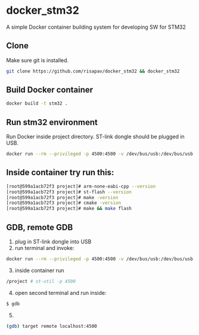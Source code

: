 # docker_stm32
A simple Docker container building system for developing SW for STM32


## Clone

Make sure git is installed.
```sh
git clone https://github.com/risapav/docker_stm32 && docker_stm32
```

## Build Docker container

```sh
docker build -t stm32 .
```

## Run stm32 environment

Run Docker inside project directory. ST-link dongle should be plugged in USB.

```sh
docker run --rm --privileged -p 4500:4500 -v /dev/bus/usb:/dev/bus/usb -v $PWD:/project -w /project -it stm32
```
## Inside container try run this:

```sh
[root@599a1acb72f3 project]# arm-none-eabi-cpp --version
[root@599a1acb72f3 project]# st-flash --version
[root@599a1acb72f3 project]# make -version
[root@599a1acb72f3 project]# cmake -version
[root@599a1acb72f3 project]# make && make flash
```
## GDB, remote GDB

1. plug in ST-link dongle into USB
2. run terminal and invoke:
```sh
docker run --rm --privileged -p 4500:4500 -v /dev/bus/usb:/dev/bus/usb -v $PWD:/project -w /project -it stm32
```
3. inside container run 
```sh
/project # st-util -p 4500
```
4. open second terminal and run inside:
```sh
$ gdb
```
5. 
```sh
(gdb) target remote localhost:4500
```


